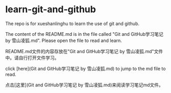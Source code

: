 # learn-git-and-github
The repo is for xueshanlinghu to learn the use of git and github.

The content of the README.md is in the file called "Git and GitHub学习笔记 by 雪山凌狐.md". Please open the file to read and learn.

README.md文件的内容存放在"Git and GitHub学习笔记 by 雪山凌狐.md"文件中。请自行打开文件学习。

click [here](Git and GitHub学习笔记 by 雪山凌狐.md) to jump to the md file to read.

点击[这里](Git and GitHub学习笔记 by 雪山凌狐.md)来阅读学习笔记md文件。
